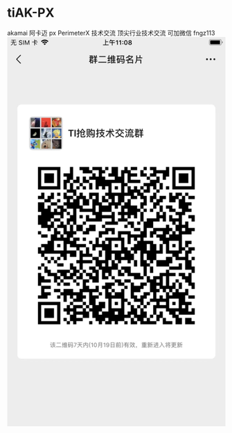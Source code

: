# tiAK-PX
akamai 阿卡迈 px PerimeterX 技术交流
顶尖行业技术交流 可加微信 fngz113
<img src="https://github.com/gdszps/tiAK-PX/blob/main/1.jpg?raw=true" />
